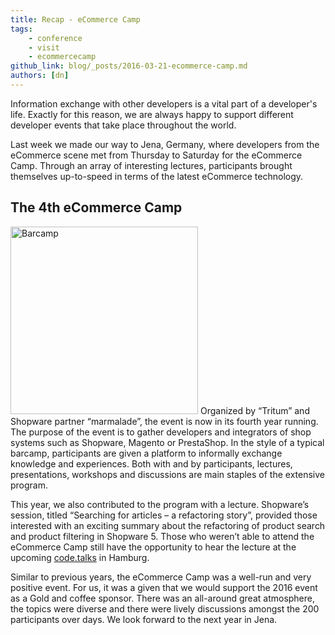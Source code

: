 ```yaml
---
title: Recap - eCommerce Camp
tags:
    - conference
    - visit
    - ecommercecamp
github_link: blog/_posts/2016-03-21-ecommerce-camp.md
authors: [dn]
---
```

Information exchange with other developers is a vital part of a developer's life. Exactly for this reason, we are always
happy to support different developer events that take place throughout the world.

Last week we made our way to Jena, Germany, where developers from the eCommerce scene met from Thursday to Saturday for
the eCommerce Camp. Through an array of interesting lectures, participants brought themselves up-to-speed in terms of
the latest eCommerce technology.

## The 4th eCommerce Camp

<img src="/blog/img/jena_barcamp.jpg" alt="Barcamp" class="is-float-left" style="width:300px" />
Organized by “Tritum” and Shopware partner “marmalade”, the event is now in its fourth year running.
The purpose of the event is to gather developers and integrators of shop systems such as Shopware, Magento or PrestaShop.
In the style of a typical barcamp, participants are given a platform to informally exchange knowledge and experiences.
Both with and by participants, lectures, presentations, workshops and discussions are main staples of the extensive program.

This year, we also contributed to the program with a lecture. Shopware’s session, titled “Searching for articles – a refactoring story”,
provided those interested with an exciting summary about the refactoring of product search and product filtering in Shopware 5.
Those who weren’t able to attend the eCommerce Camp still have the opportunity to hear the lecture at the upcoming
[code.talks](http://commerce.codetalks.de/2016/programm/auf-der-suche-nach-dem-richtigen-artikel-eine-refaktorierungsgeschichte)
in Hamburg.

Similar to previous years, the eCommerce Camp was a well-run and very positive event. For us, it was a given that we would
support the 2016 event as a Gold and coffee sponsor. There was an all-around great atmosphere,
the topics were diverse and there were lively discussions amongst the 200 participants over days. We look forward to the
next year in Jena.


